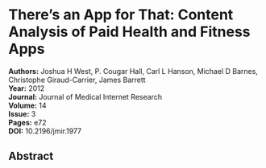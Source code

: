 # There’s an App for That: Content Analysis of Paid Health and Fitness Apps

**Authors:** Joshua H West, P. Cougar Hall, Carl L Hanson, Michael D Barnes, Christophe Giraud-Carrier, James Barrett  
**Year:** 2012  
**Journal:** Journal of Medical Internet Research  
**Volume:** 14  
**Issue:** 3  
**Pages:** e72  
**DOI:** 10.2196/jmir.1977  

## Abstract


